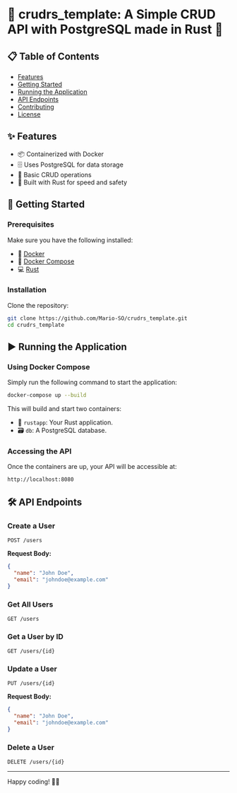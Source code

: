 # 🚀 crudrs_template: A Simple CRUD API with PostgreSQL made in Rust 🦀

## 📋 Table of Contents
-  [Features](#-features)
-  [Getting Started](#-getting-started)
-  [Running the Application](#-running-the-application)
-  [API Endpoints](#-api-endpoints)
-  [Contributing](#-contributing)
-  [License](#-license)

## ✨ Features
-  📦 Containerized with Docker
-  🗄️ Uses PostgreSQL for data storage
-  🔄 Basic CRUD operations
-  🦀 Built with Rust for speed and safety

## 🏁 Getting Started

### Prerequisites
Make sure you have the following installed:
-  🐋 [Docker](https://www.docker.com/)
-  🧳 [Docker Compose](https://docs.docker.com/compose/)
-  💻 [Rust](https://www.rust-lang.org/)

### Installation
Clone the repository:
```bash
git clone https://github.com/Mario-SO/crudrs_template.git
cd crudrs_template
```

## ▶️ Running the Application

### Using Docker Compose
Simply run the following command to start the application:
```bash
docker-compose up --build
```

This will build and start two containers:
-  🦀 `rustapp`: Your Rust application.
-  🗃️ `db`: A PostgreSQL database.

### Accessing the API
Once the containers are up, your API will be accessible at:
```
http://localhost:8080
```

## 🛠️ API Endpoints

### Create a User
```http
POST /users
```
**Request Body:**
```json
{
  "name": "John Doe",
  "email": "johndoe@example.com"
}
```

### Get All Users
```http
GET /users
```

### Get a User by ID
```http
GET /users/{id}
```

### Update a User
```http
PUT /users/{id}
```
**Request Body:**
```json
{
  "name": "John Doe",
  "email": "johndoe@example.com"
}
```

### Delete a User
```http
DELETE /users/{id}
```

---

Happy coding! 🎉✨